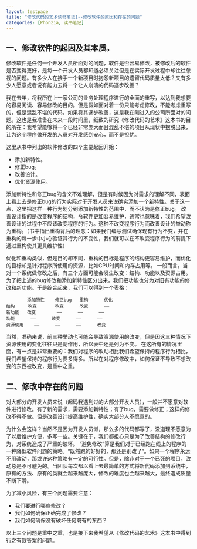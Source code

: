 ```yaml
---
layout: testpage
title: "修改代码的艺术读书笔记1--修改软件的原因和存在的问题"
categories: [Phonzia, 读书笔记]
---
```


一、修改软件的起因及其本质。
--------------------------
修改软件是任何一个开发人员所面对的问题，软件是否容易修改，被修改后的软件是否变得更好，是每一个开发人员都知道必须关注但是在实际开发过程中却往往忽视的问题。有多少人在接手一个新项目时抱怨新项目的遗留代码质量太低？又有多少人愿意或者说有能力去将一个让人崩溃的代码逐步改善？

我在去年，将我所在上一家公司的业务处理程序进行的全面的重写，以达到我想要的容易阅读、容易修改的目的。但是假如面对着一份只能考虑修改，不能考虑重写的，但是混乱不堪的代码，如果将其逐步改善，这是我在刚进入的公司所面对的问题。这也是我准备在未来一段时间里，细致的研究《修改代码的艺术》这本书的目的所在：我希望能够将一个已经非常庞大而且混乱不堪的项目从现状中摆脱出来，让为这个程序做开发的人员对开发感到安心，而不是担忧。

这里从书中列出的软件修改的四个主要起因开始：

* 添加新特性。
* 修正bug。
* 改善设计。
* 优化资源使用。

添加新特性和修正bug的含义不难理解，但是有时候因为对需求的理解不同，表面上看上去是修正bug的行为实际对于开发人员来说确实添加一个新特性。关于这一点，这里把这样一种行为划分到添加新特性的范围中，而不认为是修正bug。
改善设计指的是改变程序的结构，令软件更加容易维护，通常也意味着，我们希望改善设计的过程中不应该改变程序的行为。这种不改变程序行为而改善设计的举动称为重构。（书中指出重构背后的理念：如果我们编写测试确保现有行为不变，并在重构的每一步中小心验证其行为的不变性，我们就可以在不改变程序行为的前提下通过重构使其更具维护性）

优化和重构类似，但是目的却不同，重构的目标是程序的结构更容易维护，而优化的目标却是针对程序所使用的资源，比如CPU时间和内存占用等。
一般而言，当对一个系统做修改之后，有三个方面可能会发生改变：结构、功能以及资源占用。为了把上述的bug修改和添加新特性区分出来，我们把功能也分为对旧有功能的修改和新功能。于是综合起来，我们可以得到一个表格：

 			添加特性	修正bug	重构		优化
	结构	   改变	    改变		改变		——
	新功能   改变		——		——		——
	功能	    ——		改变		——		——
	资源使用	——		——		——		改变
当然，准确来说，前三种举动也可能会导致资源使用的改变，但是因这三种情况下资源使用的变化往往只是副作用，所以表中还是列为不变。
在这所有的情况里面，有一点是非常重要的：我们对程序的改动相比我们希望保持的程序行为相比，我们希望保持的程序行为要多得多。所以在对程序修改中，如何保证不导致不想改变的东西被改变，是重中之重。

二、修改中存在的问题
---------------------
对大部分的开发人员来说（起码我遇到过的大部分开发人员），一般并不愿意对软件进行修改。有了新的需求，需要添加新特性；有了bug，需要做修正；这样的修改不得不做。但是改善设计提高维护性，确实大部分人不愿意的。

为什么会这样？当然不是因为开发人员懒，那么多的代码都写了，没道理不愿意为了以后维护方便，多写一些。关键在于，我们都担心只是为了改善结构的修改行为，对系统造成了严重的破坏。
“避免修改”算是我们对于已经跑在线上的程序的一种降低软件问题的策略。“既然跑的好好的，那还是别改了”。如果一个程序永远不用改动，那或许这种策略有一定的可行性。但是，除非对于一个已死的项目，改动总是不可避免的。当团队每次都以看上去最简单的方式将新代码添加到系统中，原有的方法、原有的类就会越来越庞大，修改的难度也会越来越大，最终造成质量不断下滑。

为了减小风险，有三个问题需要注意：

* 我们要进行哪些修改？
* 我们如何确保正确完成了修改？
* 我们如何确保没有破坏任何既有的东西？

以上三个问题是重中之重，也是接下来我希望从《修改代码的艺术》这本书中得到行之有效答案的问题。